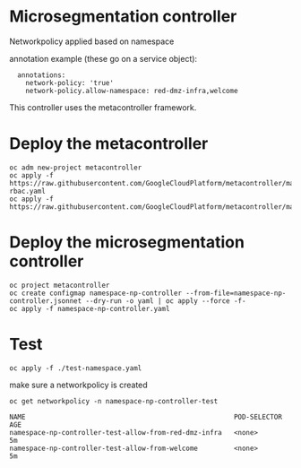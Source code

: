 # Microsegmentation controller

Networkpolicy applied based on namespace

annotation example (these go on a service object):

```
  annotations:
    network-policy: 'true'
    network-policy.allow-namespace: red-dmz-infra,welcome
```

This controller uses the metacontroller framework.

# Deploy the metacontroller

```
oc adm new-project metacontroller
oc apply -f https://raw.githubusercontent.com/GoogleCloudPlatform/metacontroller/master/manifests/metacontroller-rbac.yaml
oc apply -f https://raw.githubusercontent.com/GoogleCloudPlatform/metacontroller/master/manifests/metacontroller.yaml
```

# Deploy the microsegmentation controller
```
oc project metacontroller
oc create configmap namespace-np-controller --from-file=namespace-np-controller.jsonnet --dry-run -o yaml | oc apply --force -f-
oc apply -f namespace-np-controller.yaml
```

# Test

```
oc apply -f ./test-namespace.yaml
```
make sure a networkpolicy is created

```
oc get networkpolicy -n namespace-np-controller-test

NAME                                                    POD-SELECTOR   AGE
namespace-np-controller-test-allow-from-red-dmz-infra   <none>         5m
namespace-np-controller-test-allow-from-welcome         <none>         5m
```